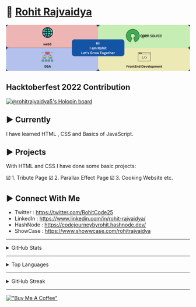 

# :wave: [Rohit Rajvaidya](https://github.com/RohitRajvaidya5)

![LinkedIn Banner for Profile](/assets/LinkedIn%20Banner%20for%20Profile.png)

## Hacktoberfest 2022 Contribution 

[![@rohitrajvaidya5's Holopin board](https://holopin.io/api/user/board?user=rohitrajvaidya5)](https://holopin.io/@rohitrajvaidya5)

## :arrow_forward: Currently

I have learned HTML , CSS and Basics of JavaScript.


## :arrow_forward: Projects

With HTML and CSS I have done some basic projects:

:ballot_box_with_check: 1. Tribute Page
:ballot_box_with_check: 2. Parallax Effect Page
:ballot_box_with_check: 3. Cooking Website 
etc.


## :arrow_forward: Connect With Me

- Twitter : https://twitter.com/RohitCode25
- LinkedIn : https://www.linkedin.com/in/rohit-rajvaidya/
- HashNode : https://codejourneybyrohit.hashnode.dev/
- ShowCase : https://www.showwcase.com/rohitrajvaidya

***

<details>
<br>
<summary>GitHub Stats</summary>

![Rohit's GitHub stats](https://github-readme-stats.vercel.app/api?username=RohitRajvaidya5&count_private=true)

</details>



***

<details>
<br>
<summary>Top Languages</summary>

[![Top Langs](https://github-readme-stats.vercel.app/api/top-langs/?username=RohitRajvaidya5)](https://github.com/RohitRajvaidya5/github-readme-stats)

</details>
  
***

<details>
<br>
<summary>GitHub Streak</summary>

![Rohit's GitHub Streak](https://github-readme-streak-stats.herokuapp.com/?user=RohitRajvaidya5&theme=lights)

</details>

***
[!["Buy Me A Coffee"](https://www.buymeacoffee.com/assets/img/custom_images/orange_img.png)](https://www.buymeacoffee.com/rohitcode25)





